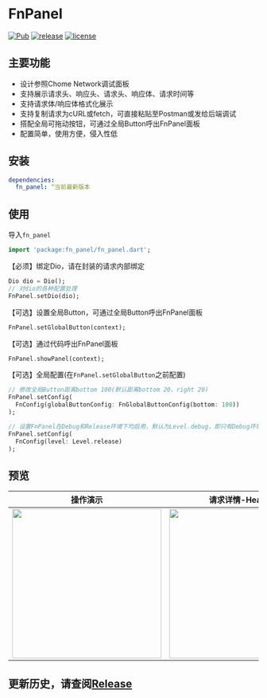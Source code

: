 # FnPanel

[![Pub](https://img.shields.io/pub/v/fn_panel.svg?style=flat)](https://pub.flutter-io.cn/packages/fn_panel)
[![release](https://img.shields.io/github/v/release/SmileZXLee/FnPanel?style=flat)](https://github.com/SmileZXLee/FnPanel/releases)
[![license](https://img.shields.io/github/license/SmileZXLee/FnPanel?style=flat)](https://en.wikipedia.org/wiki/MIT_License) 

## 主要功能
* 设计参照Chome Network调试面板
* 支持展示请求头、响应头、请求头、响应体、请求时间等
* 支持请求体/响应体格式化展示
* 支持复制请求为cURL或fetch，可直接粘贴至Postman或发给后端调试
* 搭配全局可拖动按钮，可通过全局Button呼出FnPanel面板
* 配置简单，使用方便，侵入性低

## 安装
```yaml
dependencies:
  fn_panel: ^当前最新版本
```

## 使用

导入`fn_panel`
```dart
import 'package:fn_panel/fn_panel.dart';
```

【必须】绑定Dio，请在封装的请求内部绑定
```dart
Dio dio = Dio();
// 对dio的各种配置处理
FnPanel.setDio(dio);
```

【可选】设置全局Button，可通过全局Button呼出FnPanel面板
```dart
FnPanel.setGlobalButton(context);
```

【可选】通过代码呼出FnPanel面板
```dart
FnPanel.showPanel(context);
```

【可选】全局配置(在`FnPanel.setGlobalButton`之前配置)
```dart
// 修改全局Button距离bottom 100(默认距离bottom 20，right 20)
FnPanel.setConfig(
  FnConfig(globalButtonConfig: FnGlobalButtonConfig(bottom: 100))
);

// 设置FnPanel在Debug和Release环境下均启用，默认为Level.debug，即只有Debug环境下启用
FnPanel.setConfig(
  FnConfig(level: Level.release)
);
```

## 预览
|                           操作演示                           |                       请求详情-Headers                       |                      请求详情-Response                       |
| :----------------------------------------------------------: | :----------------------------------------------------------: | :----------------------------------------------------------: |
| <img src="https://zxlee.cn/img/fn-panle-demo1.gif" style="width:300px"/> | <img src="https://zxlee.cn/img/fn-panle-demo2.png" style="width:300px"/> | <img src="https://zxlee.cn/img/fn-panle-demo3.png" style="width:300px"/> |

## 更新历史，请查阅[Release](https://github.com/SmileZXLee/FnPanel/releases)
